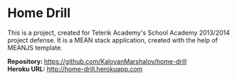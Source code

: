 <h1>Home Drill</h1>

This is a project, created for Telerik Academy's School Academy 2013/2014 project defense. It is a MEAN stack application, created with the help of MEANJS template. 

<strong>Repository: </strong><a href="https://github.com/KaloyanMarshalov/home-drill">https://github.com/KaloyanMarshalov/home-drill</a><br/>
<strong>Heroku URL: </strong><a href="http://home-drill.herokuapp.com/">http://home-drill.herokuapp.com</a>